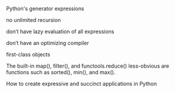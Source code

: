 Python's generator expressions

no unlimited recursion

don’t have lazy evaluation of all expressions

don’t have an optimizing compiler

 first-class objects
 
 The built-in map(), filter(), and functools.reduce()
  less-obvious are functions such as sorted(), min(), and max().
  
  How to create expressive and succinct applications in Python
  
  
  
